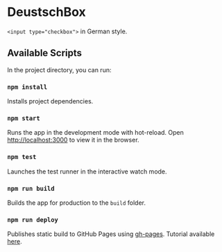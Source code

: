 # DeustschBox

`<input type="checkbox">` in German style.

## Available Scripts

In the project directory, you can run:

### `npm install`

Installs project dependencies.

### `npm start`

Runs the app in the development mode with hot-reload. Open [http://localhost:3000](http://localhost:3000) to view it in the browser.

### `npm test`

Launches the test runner in the interactive watch mode.

### `npm run build`

Builds the app for production to the `build` folder.

### `npm run deploy`

Publishes static build to GitHub Pages using [gh-pages](https://github.com/tschaub/gh-pages). Tutorial available [here](https://dev.to/yuribenjamin/how-to-deploy-react-app-in-github-pages-2a1f).
